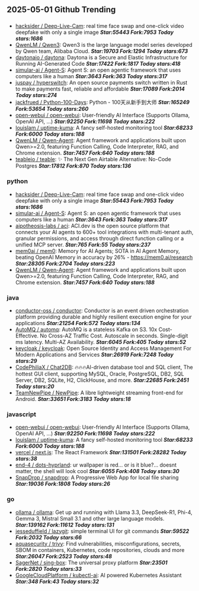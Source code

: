 ## 2025-05-01 Github Trending

### 
* [hacksider / Deep-Live-Cam](https://github.com/hacksider/Deep-Live-Cam): real time face swap and one-click video deepfake with only a single image ***Star:55443 Fork:7953 Today stars:1686***
* [QwenLM / Qwen3](https://github.com/QwenLM/Qwen3): Qwen3 is the large language model series developed by Qwen team, Alibaba Cloud. ***Star:19703 Fork:1294 Today stars:673***
* [daytonaio / daytona](https://github.com/daytonaio/daytona): Daytona is a Secure and Elastic Infrastructure for Running AI-Generated Code ***Star:17422 Fork:1817 Today stars:418***
* [simular-ai / Agent-S](https://github.com/simular-ai/Agent-S): Agent S: an open agentic framework that uses computers like a human ***Star:3643 Fork:363 Today stars:317***
* [juspay / hyperswitch](https://github.com/juspay/hyperswitch): An open source payments switch written in Rust to make payments fast, reliable and affordable ***Star:17089 Fork:2014 Today stars:274***
* [jackfrued / Python-100-Days](https://github.com/jackfrued/Python-100-Days): Python - 100天从新手到大师 ***Star:165249 Fork:53654 Today stars:260***
* [open-webui / open-webui](https://github.com/open-webui/open-webui): User-friendly AI Interface (Supports Ollama, OpenAI API, ...) ***Star:92250 Fork:11698 Today stars:222***
* [louislam / uptime-kuma](https://github.com/louislam/uptime-kuma): A fancy self-hosted monitoring tool ***Star:68233 Fork:6000 Today stars:188***
* [QwenLM / Qwen-Agent](https://github.com/QwenLM/Qwen-Agent): Agent framework and applications built upon Qwen>=2.0, featuring Function Calling, Code Interpreter, RAG, and Chrome extension. ***Star:7457 Fork:640 Today stars:188***
* [teableio / teable](https://github.com/teableio/teable): ✨ The Next Gen Airtable Alternative: No-Code Postgres ***Star:17812 Fork:870 Today stars:136***

### python
* [hacksider / Deep-Live-Cam](https://github.com/hacksider/Deep-Live-Cam): real time face swap and one-click video deepfake with only a single image ***Star:55443 Fork:7953 Today stars:1686***
* [simular-ai / Agent-S](https://github.com/simular-ai/Agent-S): Agent S: an open agentic framework that uses computers like a human ***Star:3643 Fork:363 Today stars:317***
* [aipotheosis-labs / aci](https://github.com/aipotheosis-labs/aci): ACI.dev is the open source platform that connects your AI agents to 600+ tool integrations with multi-tenant auth, granular permissions, and access through direct function calling or a unified MCP server. ***Star:765 Fork:55 Today stars:237***
* [mem0ai / mem0](https://github.com/mem0ai/mem0): Memory for AI Agents; SOTA in AI Agent Memory, beating OpenAI Memory in accuracy by 26% - https://mem0.ai/research ***Star:28305 Fork:2704 Today stars:223***
* [QwenLM / Qwen-Agent](https://github.com/QwenLM/Qwen-Agent): Agent framework and applications built upon Qwen>=2.0, featuring Function Calling, Code Interpreter, RAG, and Chrome extension. ***Star:7457 Fork:640 Today stars:188***

### java
* [conductor-oss / conductor](https://github.com/conductor-oss/conductor): Conductor is an event driven orchestration platform providing durable and highly resilient execution engine for your applications ***Star:21254 Fork:572 Today stars:134***
* [AutoMQ / automq](https://github.com/AutoMQ/automq): AutoMQ is a stateless Kafka on S3. 10x Cost-Effective. No Cross-AZ Traffic Cost. Autoscale in seconds. Single-digit ms latency. Multi-AZ Availability. ***Star:6045 Fork:405 Today stars:52***
* [keycloak / keycloak](https://github.com/keycloak/keycloak): Open Source Identity and Access Management For Modern Applications and Services ***Star:26919 Fork:7248 Today stars:29***
* [CodePhiliaX / Chat2DB](https://github.com/CodePhiliaX/Chat2DB): 🔥🔥🔥AI-driven database tool and SQL client, The hottest GUI client, supporting MySQL, Oracle, PostgreSQL, DB2, SQL Server, DB2, SQLite, H2, ClickHouse, and more. ***Star:22685 Fork:2451 Today stars:20***
* [TeamNewPipe / NewPipe](https://github.com/TeamNewPipe/NewPipe): A libre lightweight streaming front-end for Android. ***Star:33651 Fork:3183 Today stars:18***

### javascript
* [open-webui / open-webui](https://github.com/open-webui/open-webui): User-friendly AI Interface (Supports Ollama, OpenAI API, ...) ***Star:92250 Fork:11698 Today stars:222***
* [louislam / uptime-kuma](https://github.com/louislam/uptime-kuma): A fancy self-hosted monitoring tool ***Star:68233 Fork:6000 Today stars:188***
* [vercel / next.js](https://github.com/vercel/next.js): The React Framework ***Star:131501 Fork:28282 Today stars:38***
* [end-4 / dots-hyprland](https://github.com/end-4/dots-hyprland): ur wallpaper is red... or is it blue?... doesnt matter, the shell will look cool ***Star:6055 Fork:408 Today stars:30***
* [SnapDrop / snapdrop](https://github.com/SnapDrop/snapdrop): A Progressive Web App for local file sharing ***Star:19036 Fork:1808 Today stars:26***

### go
* [ollama / ollama](https://github.com/ollama/ollama): Get up and running with Llama 3.3, DeepSeek-R1, Phi-4, Gemma 3, Mistral Small 3.1 and other large language models. ***Star:139162 Fork:11612 Today stars:131***
* [jesseduffield / lazygit](https://github.com/jesseduffield/lazygit): simple terminal UI for git commands ***Star:59522 Fork:2032 Today stars:66***
* [aquasecurity / trivy](https://github.com/aquasecurity/trivy): Find vulnerabilities, misconfigurations, secrets, SBOM in containers, Kubernetes, code repositories, clouds and more ***Star:26047 Fork:2523 Today stars:48***
* [SagerNet / sing-box](https://github.com/SagerNet/sing-box): The universal proxy platform ***Star:23501 Fork:2820 Today stars:33***
* [GoogleCloudPlatform / kubectl-ai](https://github.com/GoogleCloudPlatform/kubectl-ai): AI powered Kubernetes Assistant ***Star:348 Fork:43 Today stars:32***
